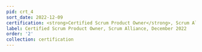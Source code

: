 ```yaml
---
pid: crt_4
sort_date: 2022-12-09
certification: <strong>Certified Scrum Product Owner</strong>, Scrum Alliance, December 2022
label: Certified Scrum Product Owner, Scrum Alliance, December 2022
order: '2'
collection: certification
---
```

